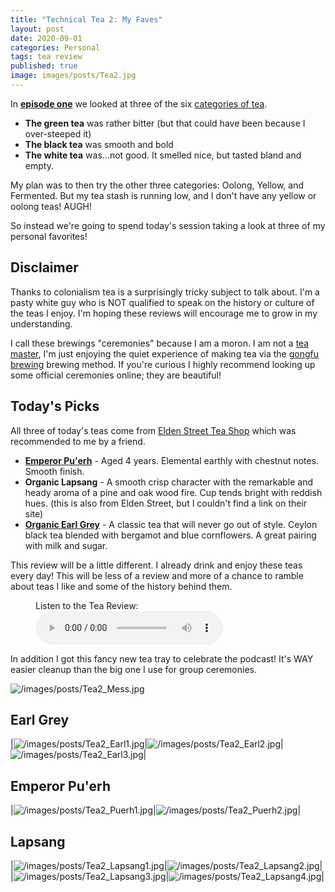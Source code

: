 ```yaml
---
title: "Technical Tea 2: My Faves"
layout: post
date: 2020-09-01
categories: Personal
tags: tea review
published: true
image: images/posts/Tea2.jpg
---
```


In [**episode one**](/david/2020/08/TechnicalTea1) we looked at three of the six [categories of tea](https://teaepicure.com/tea-classification/). 
 - **The green tea** was rather bitter (but that could have been because I over-steeped it)
 - **The black tea** was smooth and bold
 - **The white tea** was...not good. It smelled nice, but tasted bland and empty.
 
My plan was to then try the other three categories: Oolong, Yellow, and Fermented. But my tea stash is running low, and I don't have any yellow or oolong teas! AUGH!

So instead we're going to spend today's session taking a look at three of my personal favorites!

## Disclaimer

Thanks to colonialism tea is a surprisingly tricky subject to talk about. I'm a pasty white guy who is NOT qualified to speak on the history or culture of the teas I enjoy. I'm hoping these reviews will encourage me to grow in my understanding.

I call these brewings "ceremonies" because I am a moron. I am not a [tea master](https://en.wikipedia.org/wiki/Japanese_tea_ceremony), I'm just enjoying the quiet experience of making tea via the [gongfu brewing](https://www.reddit.com/r/tea/wiki/faq/gongfucha#wiki_an_introduction_to_gongfu_tea) brewing method. If you're curious I highly recommend looking up some official ceremonies online; they are beautiful!

## Today's Picks

All three of today's teas come from [Elden Street Tea Shop](https://www.eldenstreettea.com/) which was recommended to me by a friend.

 - [**Emperor Pu'erh**](https://www.eldenstreettea.com/teas.html?store-page=Emperor-Puerh-Aged-4-years-p190919414) - Aged 4 years. Elemental earthly with chestnut notes. Smooth finish.
 - **Organic Lapsang** - A smooth crisp character with the remarkable and heady aroma of a pine and oak wood fire. Cup tends bright with reddish hues. (this is also from Elden Street, but I couldn't find a link on their site)
 - [**Organic Earl Grey**](https://www.eldenstreettea.com/teas.html?store-page=Organic-Earl-Grey-p190939469) - A classic tea that will never go out of style. Ceylon black tea blended with bergamot and blue cornflowers. A great pairing with milk and sugar.
 
This review will be a little different. I already drink and enjoy these teas every day! This will be less of a review and more of a chance to ramble about teas I like and some of the history behind them.

<figure>
    <figcaption>Listen to the Tea Review:</figcaption>
    <audio
        controls
        src="/files/Audio/Tea2.mp3">
            Your browser does not support the
            <code>audio</code> element.
    </audio>
</figure>

In addition I got this fancy new tea tray to celebrate the podcast! It's WAY easier cleanup than the big one I use for group ceremonies.

![/images/posts/Tea2_Mess.jpg](/images/posts/Tea2_Mess.jpg)

## Earl Grey

|![/images/posts/Tea2_Earl1.jpg](/images/posts/Tea2_Earl1.jpg)|![/images/posts/Tea2_Earl2.jpg](/images/posts/Tea2_Earl2.jpg)|![/images/posts/Tea2_Earl3.jpg](/images/posts/Tea2_Earl3.jpg)|

## Emperor Pu'erh

|![/images/posts/Tea2_Puerh1.jpg](/images/posts/Tea2_Puerh1.jpg)|![/images/posts/Tea2_Puerh2.jpg](/images/posts/Tea2_Puerh2.jpg)|

## Lapsang

|![/images/posts/Tea2_Lapsang1.jpg](/images/posts/Tea2_Lapsang1.jpg)|![/images/posts/Tea2_Lapsang2.jpg](/images/posts/Tea2_Lapsang2.jpg)|
|![/images/posts/Tea2_Lapsang3.jpg](/images/posts/Tea2_Lapsang3.jpg)|![/images/posts/Tea2_Lapsang4.jpg](/images/posts/Tea2_Lapsang4.jpg)|
